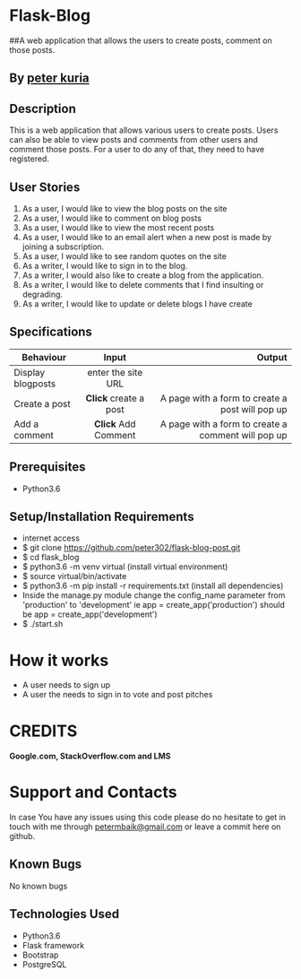 # Flask-Blog

##A web application that allows the users to create posts, comment on those posts.

## By [peter kuria](https://github.com/peter302)


## Description
This is a web application that allows various users to create posts. Users can also be able to view posts and comments from other users and comment those posts. For a user to do any of that, they need to have registered.


## User Stories
1. As a user, I would like to view the blog posts on the site
2. As a user, I would like to comment on blog posts
3.   As a user, I would like to view the most recent posts
3. As a user, I would like to an email alert when a new post is made by joining a subscription.
4. As a user, I would like to see random quotes on the site
5. As a writer, I would like to sign in to the blog.
6. As a writer, I would also like to create a blog from the application.
7. As a writer, I would like to delete comments that I find insulting or degrading.
8. As a writer, I would like to update or delete blogs I have create


## Specifications
| Behaviour | Input | Output |
| --------------- | :----------:| --------: |
|Display blogposts |enter the site URL
|Create a post | **Click** create a post | A page with a form to create a post will pop up |
|Add a comment | **Click** Add Comment |A page with a form to create a comment will pop up  |

## Prerequisites
* Python3.6

## Setup/Installation Requirements
* internet access
* $ git clone https://github.com/peter302/flask-blog-post.git
* $ cd flask_blog
* $ python3.6 -m venv virtual (install virtual environment)
* $ source virtual/bin/activate
* $ python3.6 -m pip install -r requirements.txt (install all dependencies)
* Inside the manage.py module change the config_name parameter from 'production' to 'development' ie app = create_app('production') should be app = create_app('development')
* $ ./start.sh


# How it works

* A user needs to sign up
* A user the needs to sign in to vote and post pitches

# CREDITS

#### Google.com, StackOverflow.com and LMS

# Support and Contacts

In case You have any issues using this code please do no hesitate to get in touch with me through petermbaik@gmail.com or leave a commit here on github.

## Known Bugs

No known bugs

## Technologies Used
- Python3.6
- Flask framework
- Bootstrap
- PostgreSQL
